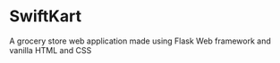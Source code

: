# SwiftKart
A grocery store web application made using Flask Web framework and vanilla HTML and CSS
